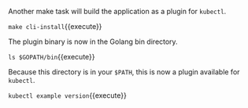 Another make task will build the application as a plugin for `kubectl`.

`make cli-install`{{execute}}

The plugin binary is now in the Golang bin directory.

`ls $GOPATH/bin`{{execute}}

Because this directory is in your `$PATH`, this is now a plugin available for `kubectl`.

`kubectl example version`{{execute}}

